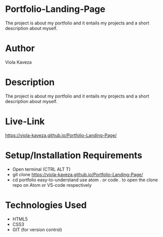 # Portfolio-Landing-Page
The project is about my portfolio and it entails my projects and a short description  about myself.

# Author
Viola Kaveza

# Description
The project is about my portfolio and it entails my projects and a short description  about myself.

# Live-Link

https://viola-kaveza.github.io/Portfolio-Landing-Page/

# Setup/Installation Requirements
* Open terminal (CTRL ALT T) 
* git clone https://viola-kaveza.github.io/Portfolio-Landing-Page/
* cd portfolio easy-to-understand use atom . or code . to open the clone repo on Atom or VS-code respectively

# Technologies Used
* HTML5 
* CSS3 
* GIT (for version control)
